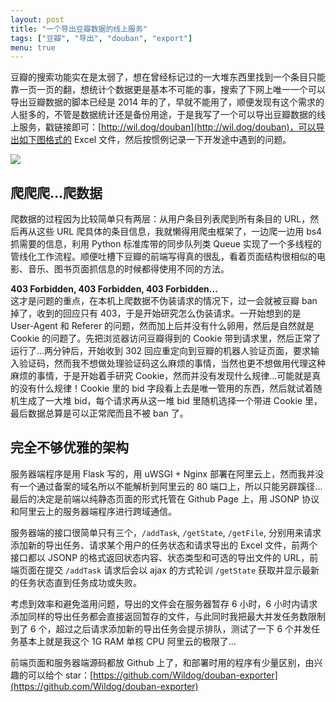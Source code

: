 ```yaml
---
layout: post
title: "一个导出豆瓣数据的线上服务"
tags: ["豆瓣", "导出", "douban", "export"]
menu: true
---
```


豆瓣的搜索功能实在是太弱了，想在曾经标记过的一大堆东西里找到一个条目只能靠一页一页的翻，想统计个数据更是基本不可能的事，搜索了下网上唯一一个可以导出豆瓣数据的脚本已经是 2014 年的了，早就不能用了，顺便发现有这个需求的人挺多的，不管是数据统计还是备份用途，于是我写了一个可以导出豆瓣数据的线上服务，戳链接即可：[http://wil.dog/douban](http://wil.dog/douban)，可以导出如下图格式的 Excel 文件，然后按惯例记录一下开发途中遇到的问题。

![](http://7xqhhm.com1.z0.glb.clouddn.com/images/exported.png)

## 爬爬爬...爬数据

爬数据的过程因为比较简单只有两层：从用户条目列表爬到所有条目的 URL，然后再从这些 URL 爬具体的条目信息，我就懒得用爬虫框架了，一边爬一边用 bs4 抓需要的信息，利用 Python 标准库带的同步队列类 Queue 实现了一个多线程的管线化工作流程。顺便吐槽下豆瓣的前端写得真的很乱，看着页面结构很相似的电影、音乐、图书页面抓信息的时候都得使用不同的方法。

__403 Forbidden, 403 Forbidden, 403 Forbidden...__
<br>这才是问题的重点，在本机上爬数据不伪装请求的情况下，过一会就被豆瓣 ban 掉了，收到的回应只有 403，于是开始研究怎么伪装请求。一开始想到的是 User-Agent 和 Referer 的问题，然而加上后并没有什么卵用，然后是自然就是 Cookie 的问题了。先把浏览器访问豆瓣得到的 Cookie 带到请求里，然后正常了运行了...两分钟后，开始收到 302 回应重定向到豆瓣的机器人验证页面，要求输入验证码，然而我不想做处理验证码这么麻烦的事情，当然也更不想做用代理这种麻烦的事情，于是开始着手研究 Cookie，然而并没有发现什么规律...可能就是真的没有什么规律！Cookie 里的 bid 字段看上去是唯一管用的东西，然后就试着随机生成了一大堆 bid，每个请求再从这一堆 bid 里随机选择一个带进 Cookie 里，最后数据总算是可以正常爬而且不被 ban 了。

## 完全不够优雅的架构

服务器端程序是用 Flask 写的，用 uWSGI + Nginx 部署在阿里云上，然而我并没有一个通过备案的域名所以不能解析到阿里云的 80 端口上，所以只能另辟蹊径...最后的决定是前端以纯静态页面的形式托管在 Github Page 上，用 JSONP 协议和阿里云上的服务器端程序进行跨域通信。

服务器端的接口很简单只有三个，`/addTask`, `/getState`, `/getFile`, 分别用来请求添加新的导出任务、请求某个用户的任务状态和请求导出的 Excel 文件，前两个接口都以 JSONP 的格式返回状态内容、状态类型和可选的导出文件的 URL，前端页面在提交 `/addTask` 请求后会以 ajax 的方式轮训 `/getState` 获取并显示最新的任务状态直到任务成功或失败。

考虑到效率和避免滥用问题，导出的文件会在服务器暂存 6 小时，6 小时内请求添加同样的导出任务都会直接返回暂存的文件，与此同时我把最大并发任务数限制到了 6 个，超过之后请求添加新的导出任务会提示排队，测试了一下 6 个并发任务基本上就是我这个 1G RAM 单核 CPU 阿里云的极限了...

前端页面和服务器端源码都放 Github 上了，和部署时用的程序有少量区别，由兴趣的可以给个 star：[https://github.com/Wildog/douban-exporter](https://github.com/Wildog/douban-exporter)

